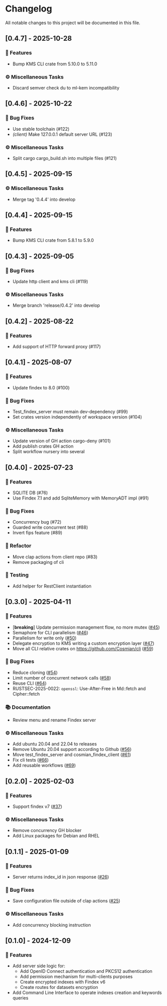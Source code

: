 # Changelog

All notable changes to this project will be documented in this file.

## [0.4.7] - 2025-10-28

### 🚀 Features

- Bump KMS CLI crate from 5.10.0 to 5.11.0

### ⚙️ Miscellaneous Tasks

- Discard semver check du to ml-kem incompatibility

## [0.4.6] - 2025-10-22

### 🐛 Bug Fixes

- Use stable toolchain (#122)
- *(client)* Make 127.0.0.1 default server URL (#123)

### ⚙️ Miscellaneous Tasks

- Split cargo cargo_build.sh into multiple files (#121)

## [0.4.5] - 2025-09-15

### ⚙️ Miscellaneous Tasks

- Merge tag '0.4.4' into develop

## [0.4.4] - 2025-09-15

### 🚀 Features

- Bump KMS CLI crate from 5.8.1 to 5.9.0

## [0.4.3] - 2025-09-05

### 🐛 Bug Fixes

- Update http client and kms cli (#119)

### ⚙️ Miscellaneous Tasks

- Merge branch 'release/0.4.2' into develop

## [0.4.2] - 2025-08-22

### 🚀 Features

- Add support of HTTP forward proxy (#117)

## [0.4.1] - 2025-08-07

### 🚀 Features

- Update findex to 8.0 (#100)

### 🐛 Bug Fixes

- Test_findex_server must remain dev-dependency (#99)
- Set crates version independently of workspace version (#104)

### ⚙️ Miscellaneous Tasks

- Update version of GH action cargo-deny (#101)
- Add publish crates GH action
- Split workflow nursery into several

## [0.4.0] - 2025-07-23

### 🚀 Features

- SQLITE DB (#76)
- Use Findex 7.1 and add SqliteMemory with MemoryADT impl (#91)

### 🐛 Bug Fixes

- Concurrency bug (#72)
- Guarded write concurrent test (#88)
- Invert fips feature (#89)

### 🚜 Refactor

- Move clap actions from client repo (#83)
- Remove packaging of cli

### 🧪 Testing

- Add helper for RestClient instantiation

## [0.3.0] - 2025-04-11

### 🚀 Features

- [**breaking**] Update permission management flow, no more mutex ([#45](https://github.com/Cosmian/findex-server/pull/45))
- Semaphore for CLI parallelism ([#46](https://github.com/Cosmian/findex-server/pull/46))
- Parallelism for write only ([#50](https://github.com/Cosmian/findex-server/pull/50))
- Delegate encryption to KMS writing a custom encryption layer ([#47](https://github.com/Cosmian/findex-server/pull/47))
- Move all CLI relative crates on <https://github.com/Cosmian/cli> ([#59](https://github.com/Cosmian/findex-server/pull/59))

### 🐛 Bug Fixes

- Reduce cloning ([#54](https://github.com/Cosmian/findex-server/pull/54))
- Limit number of concurrent network calls ([#58](https://github.com/Cosmian/findex-server/pull/58))
- Reuse CLI ([#64](https://github.com/Cosmian/findex-server/pull/64))
- RUSTSEC-2025-0022: `openssl`: Use-After-Free in Md::fetch and Cipher::fetch

### 📚 Documentation

- Review menu and rename Findex server

### ⚙️ Miscellaneous Tasks

- Add ubuntu 20.04 and 22.04 to releases
- Remove Ubuntu 20.04 support according to Github ([#56](https://github.com/Cosmian/findex-server/pull/56))
- Move test_findex_server and cosmian_findex_client ([#61](https://github.com/Cosmian/findex-server/pull/61))
- Fix cli tests ([#66](https://github.com/Cosmian/findex-server/pull/66))
- Add reusable workflows ([#69](https://github.com/Cosmian/findex-server/pull/69))

## [0.2.0] - 2025-02-03

### 🚀 Features

- Support findex v7 ([#37](https://github.com/Cosmian/findex-server/pull/37))

### ⚙️ Miscellaneous Tasks

- Remove concurrency GH blocker
- Add Linux packages for Debian and RHEL

## [0.1.1] - 2025-01-09

### 🚀 Features

- Server returns index_id in json response ([#26](https://github.com/Cosmian/findex-server/pull/26))

### 🐛 Bug Fixes

- Save configuration file outside of clap actions ([#25](https://github.com/Cosmian/findex-server/pull/25))

### ⚙️ Miscellaneous Tasks

- Add concurrency blocking instruction

## [0.1.0] - 2024-12-09

### 🚀 Features

- Add server side logic for:
  - Add OpenID Connect authentication and PKCS12 authentication
  - Add permission mechanism for multi-clients purposes
  - Create encrypted indexes with Findex v6
  - Create routes for datasets encryption
- Add Command Line Interface to operate indexes creation and keywords queries

<!-- generated by git-cliff -->
